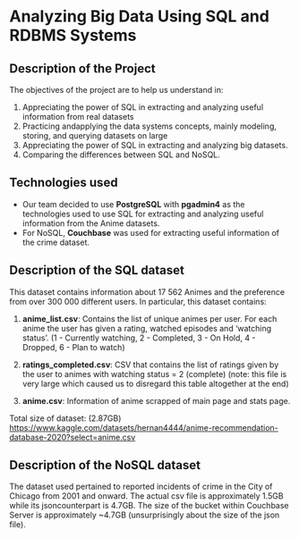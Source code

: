 # Analyzing Big Data Using SQL and RDBMS Systems

## Description of the Project 

The objectives of the project are to help us understand in:
1. Appreciating the power of SQL in extracting and analyzing useful information from real datasets
2. Practicing andapplying the data systems concepts, mainly modeling, storing, and querying datasets on large
3. Appreciating the power of SQL in extracting and analyzing big datasets.
4. Comparing the differences between SQL and NoSQL. 

## Technologies used 
- Our team decided to use **PostgreSQL** with **pgadmin4** as the technologies used to use SQL for extracting and analyzing useful information from the Anime datasets.
- For NoSQL, **Couchbase** was used for extracting useful information of the crime dataset. 

## Description of the SQL dataset

This dataset contains information about 17 562 Animes and the preference from over 300 000 different users. In particular, this dataset contains: 

1. **anime_list.csv**: Contains the list of unique animes per user. For each anime the user has given a rating, watched episodes and ‘watching status’. (1 - Currently watching, 2 - Completed, 3 - On Hold, 4 - Dropped, 6 - Plan to watch)

2. **ratings_completed.csv**: CSV that contains the list of ratings given by the user to animes with watching status = 2 (complete) 
(note: this file is very large which caused us to disregard this table altogether at the end)

3. **anime.csv**: Information of anime scrapped of main page and stats page.

Total size of dataset: (2.87GB) 
https://www.kaggle.com/datasets/hernan4444/anime-recommendation-database-2020?select=anime.csv

## Description of the NoSQL dataset 

The dataset used pertained to reported incidents of crime in the City of Chicago from 2001 and onward. The actual csv file is approximately 1.5GB while its jsoncounterpart is 4.7GB. The size of the bucket within Couchbase Server is approximately ~4.7GB (unsurprisingly about the size of the json file). 





